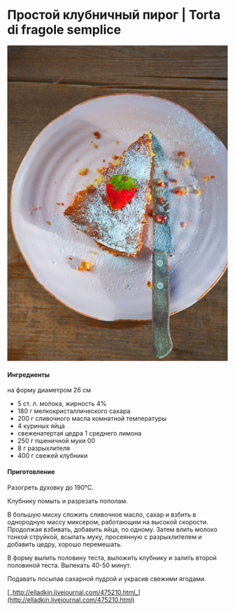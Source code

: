 # Простой клубничный пирог \| Torta di fragole semplice

![Torta di fragole semplice](../../pics/7250223604_3502819e55_c-1-.jpg)

#### Ингредиенты

на форму диаметром 26 см

* 5 ст. л. молока, жирность 4%
* 180 г мелкокристаллического сахара
* 200 г сливочного масла комнатной температуры
* 4 куриных яйца
* свеженатертая цедра 1 среднего лимона
* 250 г пшеничной муки 00
* 8 г разрыхлителя
* 400 г свежей клубники

#### Приготовление

Разогреть духовку до 190°С.

Клубнику помыть и разрезать пополам.

В большую миску сложить сливочное масло, сахар и взбить в однородную массу миксером, работающим на высокой скорости. Продолжая взбивать, добавить яйца, по одному. Затем влить молоко тонкой струйкой, всыпать муку, просеянную с разрыхлителем и добавить цедру, хорошо перемешать.

В форму вылить половину теста, выложить клубнику и залить второй половиной теста. Выпекать 40-50 минут.

Подавать посыпав сахарной пудрой и украсив свежими ягодами.

[_http://elladkin.livejournal.com/475210.html_](http://elladkin.livejournal.com/475210.html)
